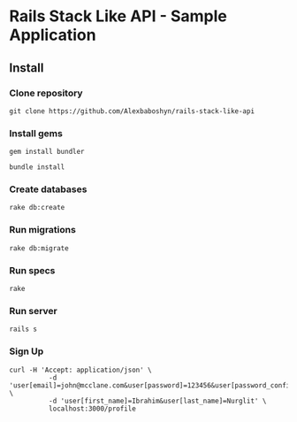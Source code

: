 # Rails Stack Like API - Sample Application

## Install

### Clone repository

```
git clone https://github.com/Alexbaboshyn/rails-stack-like-api
```

### Install gems

```
gem install bundler
```

```
bundle install
```

### Create databases

```
rake db:create
```

### Run migrations

```
rake db:migrate
```

### Run specs

```
rake
```

### Run server

```
rails s
```

### Sign Up

```
curl -H 'Accept: application/json' \
          -d 'user[email]=john@mcclane.com&user[password]=123456&user[password_confirmation]=123456' \
          -d 'user[first_name]=Ibrahim&user[last_name]=Nurglit' \
          localhost:3000/profile

```
